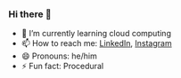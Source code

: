 ### Hi there 👋

- 🌱 I’m currently learning cloud computing
- 📫 How to reach me: [LinkedIn](https://www.linkedin.com/in/harithkavish97/), [Instagram](https://www.instagram.com/harith_.2003/)
- 😄 Pronouns: he/him
- ⚡ Fun fact: Procedural
